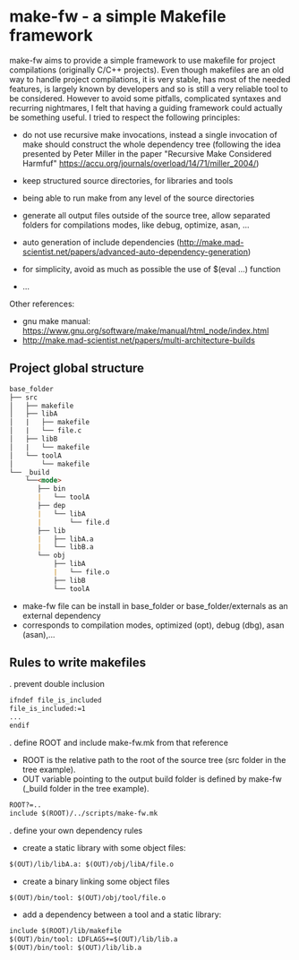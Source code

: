 # make-fw - a simple Makefile framework

make-fw aims to provide a simple framework to use makefile for project
compilations (originally C/C++ projects). Even though makefiles are an old way
to handle project compilations, it is very stable, has most of the needed
features, is largely known by developers and so is still a very reliable tool to
be considered. However to avoid some pitfalls, complicated syntaxes and
recurring nightmares, I felt that having a guiding framework could actually be
something useful. I tried to respect the following principles:

- do not use recursive make invocations, instead a single invocation of make
  should construct the whole dependency tree (following the idea presented by
  Peter Miller in the paper "Recursive Make Considered Harmfuf"
  https://accu.org/journals/overload/14/71/miller_2004/)

- keep structured source directories, for libraries and tools

- being able to run make from any level of the source directories

- generate all output files outside of the source tree, allow separated folders
  for compilations modes, like debug, optimize, asan, ...

- auto generation of include dependencies
  (http://make.mad-scientist.net/papers/advanced-auto-dependency-generation)

- for simplicity, avoid as much as possible the use of $(eval ...) function

- ...

Other references:
-  gnu make manual: https://www.gnu.org/software/make/manual/html_node/index.html
-  http://make.mad-scientist.net/papers/multi-architecture-builds




## Project global structure


```md
base_folder
├── src
│   ├── makefile
│   ├── libA
│   |   ├── makefile
│   |   └── file.c
│   ├── libB
│   |   └── makefile
│   └── toolA
│       └── makefile
└── _build
    └──<mode>
       ├── bin
       |   └── toolA
       ├── dep
       |   └── libA
       |       └── file.d
       ├── lib
       |   ├── libA.a
       |   └── libB.a
       └── obj
           ├── libA
           |   └── file.o
           ├── libB
           └── toolA
```

- make-fw file can be install in base_folder or base_folder/externals as an external dependency
- <mode> corresponds to compilation modes, optimized (opt), debug (dbg), asan (asan),...

## Rules to write makefiles

. prevent double inclusion
```md
ifndef file_is_included
file_is_included:=1
...
endif
```

. define ROOT and include make-fw.mk from that reference
- ROOT is the relative path to the root of the source tree (src folder in the tree example).
- OUT variable pointing to the output build folder is defined by make-fw (_build folder in the tree example).

```md
ROOT?=..
include $(ROOT)/../scripts/make-fw.mk
```

. define your own dependency rules

- create a static library with some object files:
```md
$(OUT)/lib/libA.a: $(OUT)/obj/libA/file.o
```

- create a binary linking some object files
```md
$(OUT)/bin/tool: $(OUT)/obj/tool/file.o
```

- add a dependency between a tool and a static library:
```md
include $(ROOT)/lib/makefile
$(OUT)/bin/tool: LDFLAGS+=$(OUT)/lib/lib.a
$(OUT)/bin/tool: $(OUT)/lib/lib.a
```
